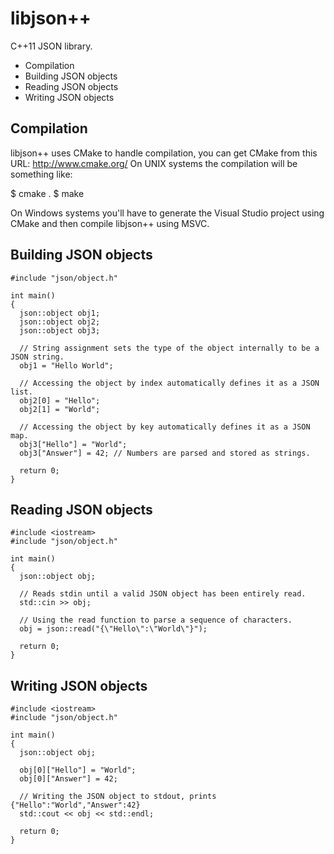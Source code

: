 libjson++
=========

C++11 JSON library.

- Compilation
- Building JSON objects
- Reading JSON objects
- Writing JSON objects

Compilation
-----------

libjson++ uses CMake to handle compilation, you can get CMake from this URL: http://www.cmake.org/
On UNIX systems the compilation will be something like:

  $ cmake .
  $ make

On Windows systems you'll have to generate the Visual Studio project using CMake and then compile libjson++ using MSVC.

Building JSON objects
---------------------

    #include "json/object.h"
    
    int main()
    {
      json::object obj1;
      json::object obj2;
      json::object obj3;
      
      // String assignment sets the type of the object internally to be a JSON string.
      obj1 = "Hello World";
      
      // Accessing the object by index automatically defines it as a JSON list.
      obj2[0] = "Hello";
      obj2[1] = "World";
      
      // Accessing the object by key automatically defines it as a JSON map.
      obj3["Hello"] = "World";
      obj3["Answer"] = 42; // Numbers are parsed and stored as strings.
      
      return 0;
    }

Reading JSON objects
--------------------

    #include <iostream>
    #include "json/object.h"
    
    int main()
    {
      json::object obj;
      
      // Reads stdin until a valid JSON object has been entirely read.
      std::cin >> obj;
      
      // Using the read function to parse a sequence of characters.
      obj = json::read("{\"Hello\":\"World\"}");
      
      return 0;
    }

Writing JSON objects
--------------------

    #include <iostream>
    #include "json/object.h"
    
    int main()
    {
      json::object obj;
      
      obj[0]["Hello"] = "World";
      obj[0]["Answer"] = 42;
      
      // Writing the JSON object to stdout, prints {"Hello":"World","Answer":42}
      std::cout << obj << std::endl;
      
      return 0;
    }
